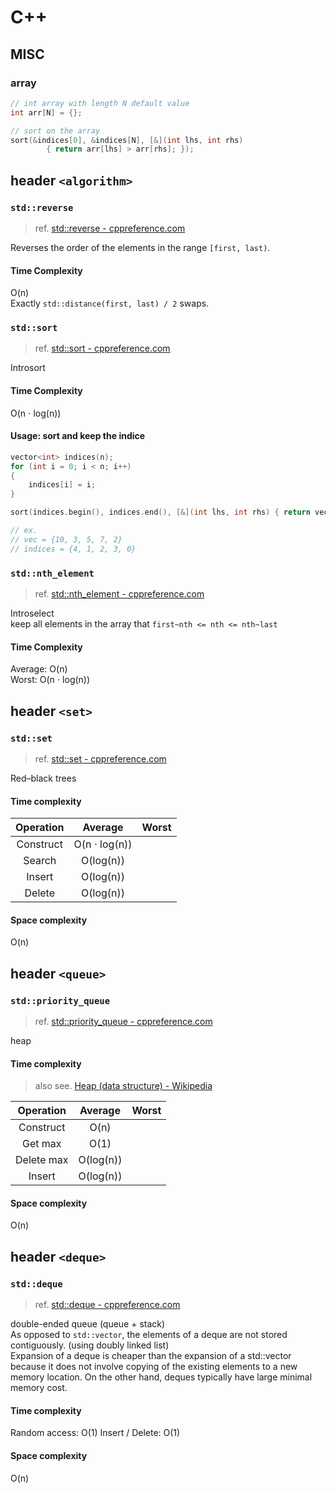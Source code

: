 # C++

## MISC

### array

```c
// int array with length N default value
int arr[N] = {};

// sort on the array
sort(&indices[0], &indices[N], [&](int lhs, int rhs)
        { return arr[lhs] > arr[rhs]; });
```

## header `<algorithm>`

### `std::reverse`

> ref. [std::reverse - cppreference.com](https://en.cppreference.com/w/cpp/algorithm/reverse)

Reverses the order of the elements in the range `[first, last)`.

#### Time Complexity

O(n) \
Exactly `std::distance(first, last) / 2` swaps.

### `std::sort`

> ref. [std::sort - cppreference.com](https://en.cppreference.com/w/cpp/algorithm/sort)

Introsort

#### Time Complexity

O(n ⋅ log(n))

#### Usage: sort and keep the indice

```c
vector<int> indices(n);
for (int i = 0; i < n; i++)
{
    indices[i] = i;
}

sort(indices.begin(), indices.end(), [&](int lhs, int rhs) { return vec[lhs] < vec[rhs]; });

// ex.
// vec = {10, 3, 5, 7, 2}
// indices = {4, 1, 2, 3, 0}
```

### `std::nth_element`

> ref. [std::nth_element - cppreference.com](https://en.cppreference.com/w/cpp/algorithm/nth_element)

Introselect \
keep all elements in the array that `first~nth <= nth <= nth~last`

#### Time Complexity

Average: O(n) \
Worst: O(n ⋅ log(n))

## header `<set>`

### `std::set`

> ref. [std::set - cppreference.com](https://en.cppreference.com/w/cpp/container/set)

Red–black trees

#### Time complexity

| Operation |    Average    | Worst |
|:---------:|:-------------:|:-----:|
| Construct | O(n ⋅ log(n)) |       |
|  Search   |   O(log(n))   |       |
|  Insert   |   O(log(n))   |       |
|  Delete   |   O(log(n))   |       |

#### Space complexity

O(n)

## header `<queue>`

### `std::priority_queue`

> ref. [std::priority_queue - cppreference.com](https://en.cppreference.com/w/cpp/container/priority_queue)

heap

#### Time complexity

> also see. [Heap (data structure) - Wikipedia](https://en.wikipedia.org/wiki/Heap_(data_structure)#Comparison_of_theoretic_bounds_for_variants)

| Operation  |  Average  | Worst |
|:----------:|:---------:|:-----:|
| Construct  |   O(n)    |       |
|  Get max   |   O(1)    |       |
| Delete max | O(log(n)) |       |
|   Insert   | O(log(n)) |       |

#### Space complexity

O(n)

## header `<deque>`

### `std::deque`

> ref. [std::deque - cppreference.com](https://en.cppreference.com/w/cpp/container/deque)

double-ended queue (queue + stack) \
As opposed to `std::vector`, the elements of a deque are not stored contiguously. (using doubly linked list) \
Expansion of a deque is cheaper than the expansion of a std::vector because it does not involve copying of the existing elements to a new memory location. On the other hand, deques typically have large minimal memory cost.

#### Time complexity

Random access: O(1)
Insert / Delete: O(1)

#### Space complexity

O(n)
